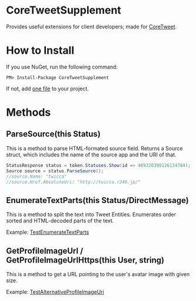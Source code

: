 # CoreTweetSupplement #
Provides useful extensions for client developers; made for [CoreTweet](http://coretweet.github.io/).

# How to Install #
If you use NuGet, run the following command:
```
PM> Install-Package CoreTweetSupplement
```

If not, add [one file](https://github.com/azyobuzin/CoreTweetSupplement/blob/master/CoreTweetSupplement/CoreTweetSupplement.cs) to your project.

# Methods #
## ParseSource(this Status) ##
This is a method to parse HTML-formated source field.
Returns a Source struct, which includes the name of the source app and the URI of that.

```csharp
StatusResponse status = token.Statuses.Show(id => 469320399126134784);
Source source = status.ParseSource();
//source.Name: "twicca"
//source.Href.AbsoluteUri: "http://twicca.r246.jp/"
```

## EnumerateTextParts(this Status/DirectMessage) ##
This is a method to split the text into Tweet Entities.
Enumerates order sorted and HTML-decoded parts of the text.

Example: [TestEnumerateTextParts](https://github.com/azyobuzin/CoreTweetSupplement/blob/f695b971fb2415180b7091bbc0b78280bda5e7ff/CoreTweetSupplementTest/CoreTweetSupplementTest.cs#L53-L332)

## GetProfileImageUrl / GetProfileImageUrlHttps(this User, string) ##
This is a method to get a URL pointing to the user's avatar image with given size.

Example: [TestAlternativeProfileImageUri](https://github.com/CoreTweet/CoreTweetSupplement/blob/0d805a0b2df96fe7f57e26dfb9b45a65e9f3ea12/CoreTweetSupplementTest/CoreTweetSupplementTest.cs#L345-L372)
